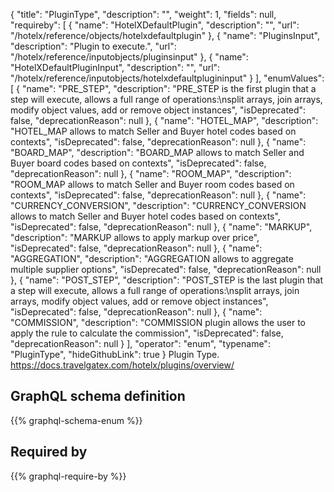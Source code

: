 {
  "title": "PluginType",
  "description": "",
  "weight": 1,
  "fields": null,
  "requireby": [
    {
      "name": "HotelXDefaultPlugin",
      "description": "",
      "url": "/hotelx/reference/objects/hotelxdefaultplugin"
    },
    {
      "name": "PluginsInput",
      "description": "Plugin to execute.",
      "url": "/hotelx/reference/inputobjects/pluginsinput"
    },
    {
      "name": "HotelXDefaultPluginInput",
      "description": "",
      "url": "/hotelx/reference/inputobjects/hotelxdefaultplugininput"
    }
  ],
  "enumValues": [
    {
      "name": "PRE_STEP",
      "description": "PRE_STEP is the first plugin that a step will execute, allows a full range of operations:\nsplit arrays, join arrays, modify object values, add or remove object instances",
      "isDeprecated": false,
      "deprecationReason": null
    },
    {
      "name": "HOTEL_MAP",
      "description": "HOTEL_MAP allows to match Seller and Buyer hotel codes based on contexts",
      "isDeprecated": false,
      "deprecationReason": null
    },
    {
      "name": "BOARD_MAP",
      "description": "BOARD_MAP allows to match Seller and Buyer board codes based on contexts",
      "isDeprecated": false,
      "deprecationReason": null
    },
    {
      "name": "ROOM_MAP",
      "description": "ROOM_MAP allows to match Seller and Buyer room codes based on contexts",
      "isDeprecated": false,
      "deprecationReason": null
    },
    {
      "name": "CURRENCY_CONVERSION",
      "description": "CURRENCY_CONVERSION allows to match Seller and Buyer hotel codes based on contexts",
      "isDeprecated": false,
      "deprecationReason": null
    },
    {
      "name": "MARKUP",
      "description": "MARKUP allows to apply markup over price",
      "isDeprecated": false,
      "deprecationReason": null
    },
    {
      "name": "AGGREGATION",
      "description": "AGGREGATION allows to aggregate multiple supplier options",
      "isDeprecated": false,
      "deprecationReason": null
    },
    {
      "name": "POST_STEP",
      "description": "POST_STEP is the last plugin that a step will execute, allows a full range of operations:\nsplit arrays, join arrays, modify object values, add or remove object instances",
      "isDeprecated": false,
      "deprecationReason": null
    },
    {
      "name": "COMMISSION",
      "description": "COMMISSION plugin allows the user to apply the rule to calculate the commission",
      "isDeprecated": false,
      "deprecationReason": null
    }
  ],
  "operator": "enum",
  "typename": "PluginType",
  "hideGithubLink": true
}
Plugin Type. https://docs.travelgatex.com/hotelx/plugins/overview/
## GraphQL schema definition

{{% graphql-schema-enum %}}

## Required by

{{% graphql-require-by %}}

